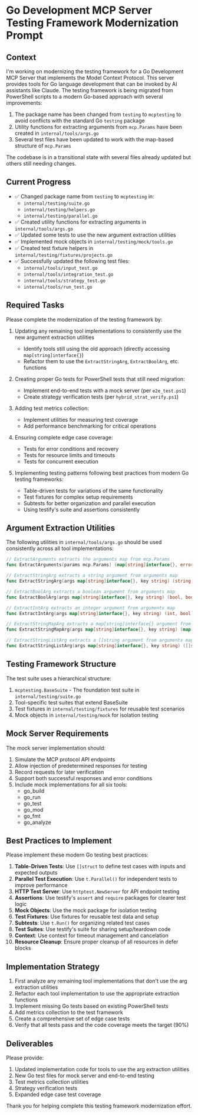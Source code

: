 ﻿# Go Development MCP Server Testing Framework Modernization Prompt

## Context

I'm working on modernizing the testing framework for a Go Development MCP Server that implements the Model Context Protocol. This server provides tools for Go language development that can be invoked by AI assistants like Claude. The testing framework is being migrated from PowerShell scripts to a modern Go-based approach with several improvements:

1. The package name has been changed from `testing` to `mcptesting` to avoid conflicts with the standard Go `testing` package
2. Utility functions for extracting arguments from `mcp.Params` have been created in `internal/tools/args.go`
3. Several test files have been updated to work with the map-based structure of `mcp.Params`

The codebase is in a transitional state with several files already updated but others still needing changes.

## Current Progress

- ✅ Changed package name from `testing` to `mcptesting` in:
  - `internal/testing/suite.go`
  - `internal/testing/helpers.go`
  - `internal/testing/parallel.go`
- ✅ Created utility functions for extracting arguments in `internal/tools/args.go`
- ✅ Updated some tests to use the new argument extraction utilities
- ✅ Implemented mock objects in `internal/testing/mock/tools.go`
- ✅ Created test fixture helpers in `internal/testing/fixtures/projects.go`
- ✅ Successfully updated the following test files:
  - `internal/tools/input_test.go`
  - `internal/tools/integration_test.go`
  - `internal/tools/strategy_test.go`
  - `internal/tools/run_test.go`

## Required Tasks

Please complete the modernization of the testing framework by:

1. Updating any remaining tool implementations to consistently use the new argument extraction utilities
   - Identify tools still using the old approach (directly accessing `map[string]interface{}`)
   - Refactor them to use the `ExtractStringArg`, `ExtractBoolArg`, etc. functions

2. Creating proper Go tests for PowerShell tests that still need migration:
   - Implement end-to-end tests with a mock server (per `e2e_test.ps1`)
   - Create strategy verification tests (per `hybrid_strat_verify.ps1`)

3. Adding test metrics collection:
   - Implement utilities for measuring test coverage
   - Add performance benchmarking for critical operations

4. Ensuring complete edge case coverage:
   - Tests for error conditions and recovery
   - Tests for resource limits and timeouts
   - Tests for concurrent execution

5. Implementing testing patterns following best practices from modern Go testing frameworks:
   - Table-driven tests for variations of the same functionality
   - Test fixtures for complex setup requirements
   - Subtests for better organization and parallel execution
   - Using testify's suite and assertions consistently

## Argument Extraction Utilities

The following utilities in `internal/tools/args.go` should be used consistently across all tool implementations:

```go
// ExtractArguments extracts the arguments map from mcp.Params
func ExtractArguments(params mcp.Params) (map[string]interface{}, error)

// ExtractStringArg extracts a string argument from arguments map
func ExtractStringArg(args map[string]interface{}, key string) (string, bool)

// ExtractBoolArg extracts a boolean argument from arguments map
func ExtractBoolArg(args map[string]interface{}, key string) (bool, bool)

// ExtractIntArg extracts an integer argument from arguments map
func ExtractIntArg(args map[string]interface{}, key string) (int, bool)

// ExtractStringMapArg extracts a map[string]interface{} argument from arguments map
func ExtractStringMapArg(args map[string]interface{}, key string) (map[string]interface{}, bool)

// ExtractStringListArg extracts a []string argument from arguments map
func ExtractStringListArg(args map[string]interface{}, key string) ([]string, bool)
```

## Testing Framework Structure

The test suite uses a hierarchical structure:

1. `mcptesting.BaseSuite` - The foundation test suite in `internal/testing/suite.go`
2. Tool-specific test suites that extend BaseSuite
3. Test fixtures in `internal/testing/fixtures` for reusable test scenarios
4. Mock objects in `internal/testing/mock` for isolation testing

## Mock Server Requirements

The mock server implementation should:

1. Simulate the MCP protocol API endpoints
2. Allow injection of predetermined responses for testing
3. Record requests for later verification
4. Support both successful responses and error conditions
5. Include mock implementations for all six tools:
   - go_build
   - go_run
   - go_test
   - go_mod
   - go_fmt
   - go_analyze

## Best Practices to Implement

Please implement these modern Go testing best practices:

1. **Table-Driven Tests**: Use `[]struct` to define test cases with inputs and expected outputs
2. **Parallel Test Execution**: Use `t.Parallel()` for independent tests to improve performance
3. **HTTP Test Server**: Use `httptest.NewServer` for API endpoint testing
4. **Assertions**: Use testify's `assert` and `require` packages for clearer test logic
5. **Mock Objects**: Use the mock package for isolation testing
6. **Test Fixtures**: Use fixtures for reusable test data and setup
7. **Subtests**: Use `t.Run()` for organizing related test cases
8. **Test Suites**: Use testify's suite for sharing setup/teardown code
9. **Context**: Use context for timeout management and cancelation
10. **Resource Cleanup**: Ensure proper cleanup of all resources in defer blocks

## Implementation Strategy

1. First analyze any remaining tool implementations that don't use the arg extraction utilities
2. Refactor each tool implementation to use the appropriate extraction functions
3. Implement missing Go tests based on existing PowerShell tests
4. Add metrics collection to the test framework
5. Create a comprehensive set of edge case tests
6. Verify that all tests pass and the code coverage meets the target (90%)

## Deliverables

Please provide:

1. Updated implementation code for tools to use the arg extraction utilities
2. New Go test files for mock server and end-to-end testing
3. Test metrics collection utilities
4. Strategy verification tests
5. Expanded edge case test coverage

Thank you for helping complete this testing framework modernization effort.
